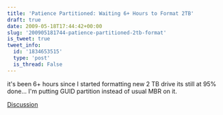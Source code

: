 ```yaml
---
title: 'Patience Partitioned: Waiting 6+ Hours to Format 2TB'
draft: true
date: 2009-05-18T17:44:42+00:00
slug: '200905181744-patience-partitioned-2tb-format'
is_tweet: true
tweet_info:
  id: '1834653515'
  type: 'post'
  is_thread: False
---
```




it's been 6+ hours since I started formatting new 2 TB drive its still at 95% done... I'm putting GUID partition instead of usual MBR on it.

[Discussion](https://x.com/sytelus/status/1834653515)
